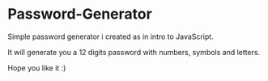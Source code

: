 # Password-Generator

Simple password generator i created as in intro
to JavaScript. 

It will generate you a 12 digits password with 
numbers, symbols and letters.

Hope you like it :)
